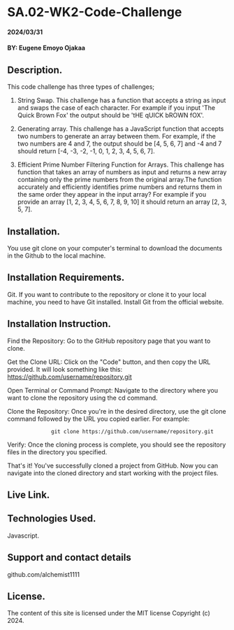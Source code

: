 # SA.02-WK2-Code-Challenge
#### 2024/03/31
#### BY: Eugene Emoyo Ojakaa

## Description.
This code challenge has three types of challenges;
1. String Swap.
   This challenge has a function that accepts a string as input and swaps the case of each character. For example if you input 'The Quick Brown Fox' the output should be 'tHE qUICK bROWN fOX'.

2. Generating array.
   This challenge has a JavaScript function that accepts two numbers to generate an array between them. For example, if the two numbers are 4 and 7, the output should be [4, 5, 6, 7] and -4 and 7 should return [-4, -3, -2, -1, 0, 1, 2, 3, 4, 5, 6, 7].

3. Efficient Prime Number Filtering Function for Arrays.
   This challenge has function that takes an array of numbers as input and returns a new array containing only the prime numbers from the original array.The function accurately and efficiently identifies prime numbers and returns them in the same order they appear in the input array? For example if you provide an array [1, 2, 3, 4, 5, 6, 7, 8, 9, 10] it should return an array [2, 3, 5, 7].

## Installation.
You use git clone on your computer's terminal to download the documents in the Github to the local machine.

## Installation Requirements.
Git.
If you want to contribute to the repository or clone it to your local machine, you need to have Git installed.
Install Git from the official website.


## Installation Instruction.
Find the Repository: Go to the GitHub repository page that you want to clone.

Get the Clone URL: Click on the "Code" button, and then copy the URL provided. It will look something like this:          
               https://github.com/username/repository.git

Open Terminal or Command Prompt: Navigate to the directory where you want to clone the repository using the cd command.

Clone the Repository: Once you're in the desired directory, use the git clone command followed by the URL you copied earlier. For example:

                  git clone https://github.com/username/repository.git

Verify: Once the cloning process is complete, you should see the repository files in the directory you specified.

That's it! You've successfully cloned a project from GitHub. Now you can navigate into the cloned directory and start working with the project files.


## Live Link.


## Technologies Used.
Javascript.


## Support and contact details
github.com/alchemist1111


## License.
The content of this site is licensed under the MIT license
Copyright (c) 2024.


